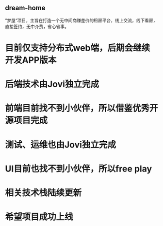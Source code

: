 ## dream-home
”梦屋“项目，主旨在打造一个无中间商赚差价的租房平台，线上交流，线下看房，直接签约，无中介费，省心省事。
# 目前仅支持分布式web端，后期会继续开发APP版本
# 后端技术由Jovi独立完成
# 前端目前找不到小伙伴，所以借鉴优秀开源项目完成
# 测试、运维也由Jovi独立完成
# UI目前也找不到小伙伴，所以free play
# 相关技术栈陆续更新
# 希望项目成功上线
